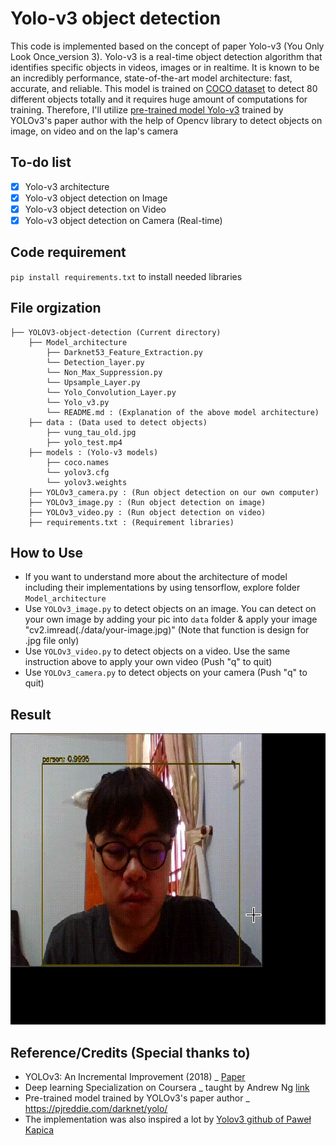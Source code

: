 # Yolo-v3 object detection 
This code is implemented based on the concept of paper Yolo-v3 (You Only Look Once_version 3). Yolo-v3 is a real-time object detection algorithm that identifies specific objects in videos, images or in realtime. It is known to be an incredibly performance, state-of-the-art model architecture: fast, accurate, and reliable. This model is trained on [COCO dataset](https://cocodataset.org/#home) to detect 80 different objects totally and it requires huge amount of computations for training. Therefore, I'll utilize [pre-trained model Yolo-v3](https://pjreddie.com/darknet/yolo/) trained by YOLOv3's paper author with the help of Opencv library to detect objects on image, on video and on the lap's camera

## To-do list
- [x] Yolo-v3 architecture
- [x] Yolo-v3 object detection on Image
- [x] Yolo-v3 object detection on Video
- [x] Yolo-v3 object detection on Camera (Real-time)

## Code requirement
`pip install requirements.txt` to install needed libraries

## File orgization
```Shell
├── YOLOV3-object-detection (Current directory)
    ├── Model_architecture
        ├── Darknet53_Feature_Extraction.py
        └── Detection_layer.py
        └── Non_Max_Suppression.py 
        └── Upsample_Layer.py
        └── Yolo_Convolution_Layer.py
        └── Yolo_v3.py
        └── README.md : (Explanation of the above model architecture)
    ├── data : (Data used to detect objects)
        ├── vung_tau_old.jpg
        ├── yolo_test.mp4
    ├── models : (Yolo-v3 models)
        ├── coco.names
        └── yolov3.cfg
        └── yolov3.weights
    ├── YOLOv3_camera.py : (Run object detection on our own computer)
    ├── YOLOv3_image.py : (Run object detection on image)
    ├── YOLOv3_video.py : (Run object detection on video)
    ├── requirements.txt : (Requirement libraries)
```

## How to Use
- If you want to understand more about the architecture of model including their implementations by using tensorflow, explore folder `Model_architecture` 
- Use `YOLOv3_image.py` to detect objects on an image. You can detect on your own image by adding your pic into `data` folder & apply your image "cv2.imread(./data/your-image.jpg)" (Note that function is design for .jpg file only)
- Use `YOLOv3_video.py` to detect objects on a video. Use the same instruction above to apply your own video (Push "q" to quit)
- Use `YOLOv3_camera.py` to detect objects on your camera (Push "q" to quit)

## Result
![](https://github.com/HarryPham0123/YOLOv3-object-detection/blob/main/data/YOLOv3_result.gif)

## Reference/Credits (Special thanks to)
- YOLOv3: An Incremental Improvement (2018) _ [Paper](https://arxiv.org/pdf/1804.02767.pdf)
- Deep learning Specialization on Coursera _ taught by Andrew Ng [link](https://www.coursera.org/specializations/deep-learning)
- Pre-trained model trained by YOLOv3's paper author _ https://pjreddie.com/darknet/yolo/
- The implementation was also inspired a lot by [Yolov3 github of Paweł Kapica](https://github.com/mystic123/tensorflow-yolo-v3)
